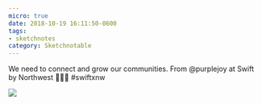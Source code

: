 ```yaml
---
micro: true
date: 2018-10-19 16:11:50-0600
tags:
- sketchnotes
category: Sketchnotable
---
```


We need to connect and grow our communities. From @purplejoy at Swift by Northwest 📱✍🏼 #swiftxnw

<img src="https://www.sketchnotable.com/uploads/2018/10c2e5d7d2.jpg" />